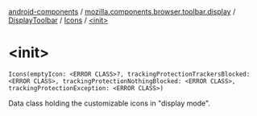 [android-components](../../../index.md) / [mozilla.components.browser.toolbar.display](../../index.md) / [DisplayToolbar](../index.md) / [Icons](index.md) / [&lt;init&gt;](./-init-.md)

# &lt;init&gt;

`Icons(emptyIcon: <ERROR CLASS>?, trackingProtectionTrackersBlocked: <ERROR CLASS>, trackingProtectionNothingBlocked: <ERROR CLASS>, trackingProtectionException: <ERROR CLASS>)`

Data class holding the customizable icons in "display mode".

